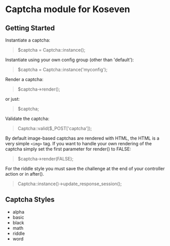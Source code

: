 # Captcha module for Koseven

## Getting Started

Instantiate a captcha:

> $captcha = Captcha::instance();

Instantiate using your own config group (other than 'default'):

> $captcha = Captcha::instance('myconfig');

Render a captcha:

> $captcha->render();

or just:

> $captcha;

Validate the captcha:

> Captcha::valid($_POST['captcha']);

By default image-based captchas are rendered with HTML, the HTML is a very
simple `<img>` tag. If you want to handle your own rendering of the captcha
simply set the first parameter for render() to FALSE:

> $captcha->render(FALSE);

For the riddle style you must save the challenge at the end of your controller
action or in after().

> Captcha::instance()->update_response_session();

## Captcha Styles

* alpha
* basic
* black
* math
* riddle
* word
